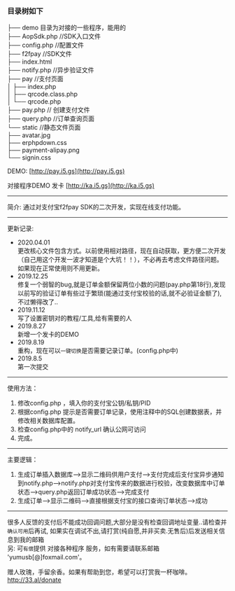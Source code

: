 ### 目录树如下  
├── demo 目录为对接的一些程序，能用的  
├── AopSdk.php //SDK入口文件   
├── config.php //配置文件   
├── f2fpay //SDK文件    
├── index.html   
├── notify.php  //异步验证文件    
├── pay //支付页面   
│   ├── index.php   
│   ├── qrcode.class.php   
│   └── qrcode.php   
├── pay.php // 创建支付文件   
├── query.php //订单查询页面   
└── static //静态文件页面   
    ├── avatar.jpg   
    ├── erphpdown.css   
    ├── payment-alipay.png   
    └── signin.css   


DEMO: [http://pay.i5.gs](http://pay.i5.gs)

对接程序DEMO
发卡 [http://ka.i5.gs](http://ka.i5.gs)

---

简介: 
通过对支付宝f2fpay SDK的二次开发，实现在线支付功能。

---

更新记录:  
+ 2020.04.01  
更改核心文件包含方式。以前使用相对路径，现在自动获取，更方便二次开发（自己用这个开发一波才知道是个大坑！！），不必再去考虑文件路径问题。如果现在正常使用则不用更新。
+ 2019.12.25  
修复一个弱智的bug,就是订单金额保留两位小数的问题(pay.php第18行),发现以前写的验证订单有些过于繁琐(能通过支付宝校验的话,就不必验证金额了),不过懒得改了..      
+ 2019.11.12  
写了设置密钥对的教程/工具,给有需要的人   
+ 2019.8.27  
新增一个发卡的DEMO  
+ 2019.8.19  
重构，现在可以`一键切换`是否需要记录订单。(config.php中)   
+ 2019.8.5  
第一次提交

---

使用方法：
1. 修改config.php ，填入你的支付宝公钥/私钥/PID 
2. 根据config.php 提示是否需要订单记录，使用注释中的SQL创建数据表，并修改相关数据库配置。
3. 检查config.php中的 notify_url 确认公网可访问
4. 完成。

---

主要逻辑：
1. 生成订单插入数据库-->显示二维码供用户支付-->支付完成后支付宝异步通知到notify.php-->notify.php对支付宝传来的数据进行校验，改变数据库中订单状态-->query.php返回订单成功状态-->完成支付  
2. 生成订单-->显示二维码-->直接根据支付宝的接口查询订单状态-->成功

---

很多人反馈的支付后不能成功回调问题,大部分是没有检查回调地址变量..请检查并`确认可用`后再试, 如果实在调试不出,请打赏(纯自愿,并非买卖.无售后)后发送相关信息到我的邮箱  
另: 可`有偿`提供 对接各种程序 服务，如有需要请联系邮箱 'yumusb[@]foxmail.com'。  

赠人玫瑰，手留余香。如果有帮助到您，希望可以打赏我一杯咖啡。<http://33.al/donate>

